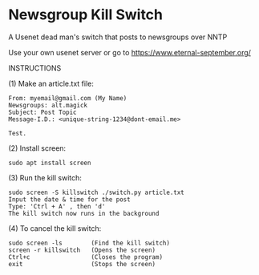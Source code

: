 # Newsgroup Kill Switch
A Usenet dead man's switch that posts to newsgroups over NNTP


Use your own usenet server or go to https://www.eternal-september.org/

INSTRUCTIONS

(1) Make an article.txt file:

	From: myemail@gmail.com (My Name)
	Newsgroups: alt.magick
	Subject: Post Topic
	Message-I.D.: <unique-string-1234@dont-email.me>
  
	Test.
  
(2) Install screen:

	sudo apt install screen
  
(3) Run the kill switch:

	sudo screen -S killswitch ./switch.py article.txt
	Input the date & time for the post
	Type: 'Ctrl + A' , then 'd'
	The kill switch now runs in the background
  
(4) To cancel the kill switch:

	sudo screen -ls        (Find the kill switch)
	screen -r killswitch   (Opens the screen)	
	Ctrl+c                 (Closes the program)
	exit	               (Stops the screen)
